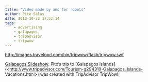 ```yaml
---
title: "Video made by and for robots"
author: Pito Salas
date: 2012-10-22 17:53:14
tags:
    - advertising
    - galapagos
    - tripadvisor
    - tripwow
---
```



<http://images.travelpod.com/bin/tripwow/flash/tripwow.swf>

[Galapagos
Slideshow](<http://tripwow.tripadvisor.com/tripwow/ta-06ca-991c-5a13>): Pito’s
trip to [Galapagos
Islands](<http://www.tripadvisor.com/Tourism-g294310-Galapagos_Islands-
Vacations.html>) was created with TripAdvisor TripWow!


